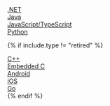<div class="nav-language-filter">
  <div class="nav-language-filter-cell"><a href="#net">.NET</a></div>
  <div class="nav-language-filter-cell"><a href="#java">Java</a></div>
  <div class="nav-language-filter-cell"><a href="#javascript">JavaScript/TypeScript</a></div>
  <div class="nav-language-filter-cell"><a href="#python">Python</a></div>

{% if include.type != "retired" %}
  <div class="nav-language-filter-cell"><a href="#c">C++</a></div>
  <div class="nav-language-filter-cell"><a href="#embedded-c">Embedded C</a></div>
  <div class="nav-language-filter-cell"><a href="#android">Android</a></div>
  <div class="nav-language-filter-cell"><a href="#ios">iOS</a></div>
  <div class="nav-language-filter-cell"><a href="#go">Go</a></div>
{% endif %}

</div>

